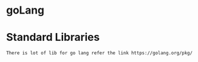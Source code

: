 # goLang
# Standard Libraries
    There is lot of lib for go lang refer the link https://golang.org/pkg/